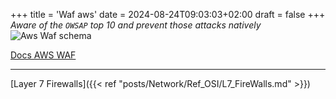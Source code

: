 +++
title = 'Waf aws'
date = 2024-08-24T09:03:03+02:00
draft = false
+++
*Aware of the `OWSAP` top 10 and prevent those attacks natively*
![Aws Waf schema ](/Notes/aws_waf_visual.png)

[Docs AWS WAF ](https://aws.amazon.com/waf/)


---
[Layer 7 Firewalls]({{< ref "posts/Network/Ref_OSI/L7_FireWalls.md" >}})
